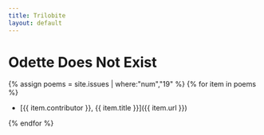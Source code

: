 ```yaml
---
title: Trilobite
layout: default
---
```


# Odette Does Not Exist

{% assign poems = site.issues | where:"num","19" %}
{% for item in poems %}
-   [{{ item.contributor }}, {{ item.title }}]({{ item.url }})

{% endfor %}
